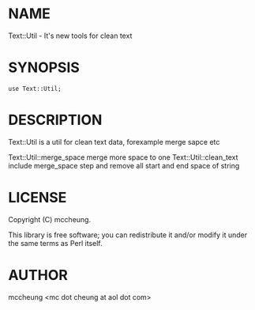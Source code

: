 # NAME

Text::Util - It's new tools for clean text

# SYNOPSIS

    use Text::Util;

# DESCRIPTION

Text::Util is a util for clean text data, forexample merge sapce etc 

Text::Util::merge\_space merge more space to one
Text::Util::clean\_text include merge\_space step and remove all start and end space of string  

# LICENSE

Copyright (C) mccheung.

This library is free software; you can redistribute it and/or modify
it under the same terms as Perl itself.

# AUTHOR

mccheung &lt;mc dot cheung at aol dot com>

